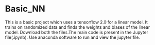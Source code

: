 # Basic_NN
This is a basic project which uses a tensorflow 2.0 for a linear model. It trains on randomized data and finds the weights and biases of the linear model.
Download both the files.The main code is present in the Jupyter file(.ipynb). Use anaconda software to run and view the jupyter file.
